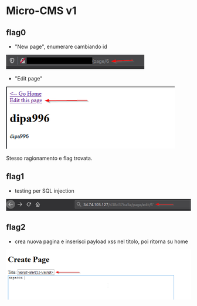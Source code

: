# Micro-CMS v1

## flag0

+ "New page", enumerare cambiando id

![picture](imgs/1.png)

+ "Edit page"

![picture](imgs/2.png)

Stesso ragionamento e flag trovata.

## flag1

+ testing per SQL injection

![picture](imgs/3.png)

## flag2

+ crea nuova pagina e inserisci payload xss nel titolo, poi ritorna su home

![picture](imgs/4.png)
